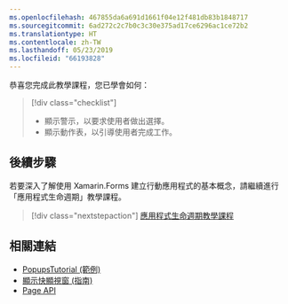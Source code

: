 ```yaml
---
ms.openlocfilehash: 467855da6a691d1661f04e12f481db83b1848717
ms.sourcegitcommit: 6ad272c2c7b0c3c30e375ad17ce6296ac1ce72b2
ms.translationtype: HT
ms.contentlocale: zh-TW
ms.lasthandoff: 05/23/2019
ms.locfileid: "66193828"
---
```

恭喜您完成此教學課程，您已學會如何：

> [!div class="checklist"]
> - 顯示警示，以要求使用者做出選擇。
> - 顯示動作表，以引導使用者完成工作。

## <a name="next-steps"></a>後續步驟

若要深入了解使用 Xamarin.Forms 建立行動應用程式的基本概念，請繼續進行「應用程式生命週期」教學課程。

> [!div class="nextstepaction"]
> [應用程式生命週期教學課程](~/get-started/tutorials/app-lifecycle/index.yml)

## <a name="related-links"></a>相關連結

- [PopupsTutorial (範例)](https://developer.xamarin.com/samples/xamarin-forms/GetStarted/Tutorials/PopupsTutorial)
- [顯示快顯視窗 (指南)](~/xamarin-forms/user-interface/pop-ups.md)
- [Page API](xref:Xamarin.Forms.Page)
